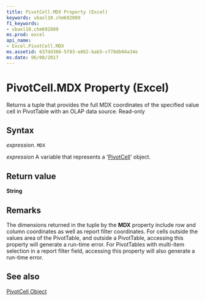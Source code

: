 ```yaml
---
title: PivotCell.MDX Property (Excel)
keywords: vbaxl10.chm692089
f1_keywords:
- vbaxl10.chm692089
ms.prod: excel
api_name:
- Excel.PivotCell.MDX
ms.assetid: 637dd366-5f83-e862-bab5-cf78db04a34e
ms.date: 06/08/2017
---
```



# PivotCell.MDX Property (Excel)

Returns a tuple that provides the full MDX coordinates of the specified value cell in PivotTable with an OLAP data source. Read-only


## Syntax

 _expression_. `MDX`

 _expression_ A variable that represents a '[PivotCell](Excel.PivotCell.md)' object.


## Return value

 **String**


## Remarks

The dimensions returned in the tuple by the  **MDX** property include row and column coordinates as well as report filter coordinates. For cells outside the values area of the PivotTable, and outside a PivotTable, accessing this property will generate a run-time error. For PivotTables with multi-item selection in a report filter field, accessing this property will also generate a run-time error.


## See also


[PivotCell Object](Excel.PivotCell.md)

